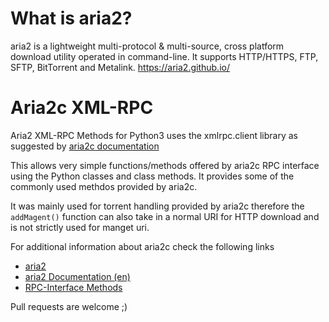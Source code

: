 # What is aria2?
aria2 is a lightweight multi-protocol & multi-source, cross platform download utility operated in command-line. It supports HTTP/HTTPS, FTP, SFTP, BitTorrent and Metalink. https://aria2.github.io/

# Aria2c XML-RPC
Aria2 XML-RPC Methods for Python3 uses the xmlrpc.client library as suggested by [aria2c documentation](https://aria2.github.io/)

This allows very simple functions/methods offered by aria2c RPC interface using the Python classes and class methods. 
It provides some of the commonly used methdos provided by aria2c. 

It was mainly used for torrent handling provided by aria2c therefore the `addMagent()` function can also take in a normal URI for HTTP download and is not strictly used for manget uri.

For additional information about aria2c check the following links
- [aria2](https://aria2.github.io/)
- [aria2 Documentation (en)](https://aria2.github.io/manual/en/html/index.html)
- [RPC-Interface Methods](https://aria2.github.io/manual/en/html/aria2c.html#rpc-interface)


Pull requests are welcome ;)
